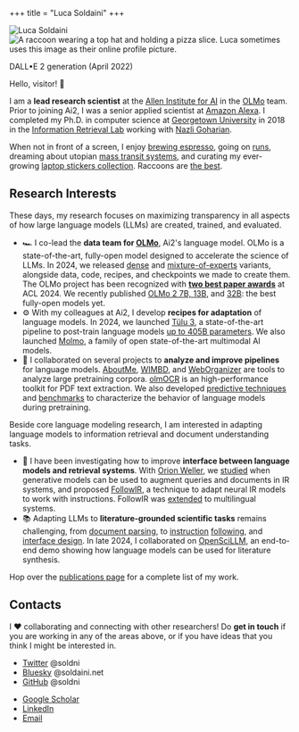 +++
title = "Luca Soldaini"
+++

<div id="avatar-container">
    <div id="front-avatar">
        <img src="personal-me/me-512.webp" alt="Luca Soldaini" title="Portrait of Luca; they have pink hair parted to one side, with undercut. They are wearing an hawaiian shirt." class="avatar">
    </div>
    <div id="back-avatar">
        <img src="/alt.webp" loading="lazy" alt="A raccoon wearing a top hat and holding a pizza slice. Luca sometimes uses this image as their online profile picture." title="DALL•E (April 2022) generated image for the following prompt: 'oil painting of a raccoon with a tophat and monocle with a slice of fancy pizza.' Luca uses this image for theirs work account" class="avatar">
        <p class="tiny-text center caption-avatar">DALL•E 2 generation (April 2022)</a></p>
    </div>
</div>

Hello, visitor! 👋

<div id='about-me'>

I am a **lead research scientist** at the [Allen Institute for AI][6] in the [OLMo][35] team.
Prior to joining Ai2, I was a senior applied scientist at [Amazon Alexa][1].
I completed my Ph.D. in computer science at [Georgetown University][4] in 2018 in the [Information Retrieval Lab][34] working with [Nazli Goharian][33].

When not in front of a screen, I enjoy [brewing espresso][9], going on [runs][8], dreaming about utopian [mass transit systems][10], and curating my ever-growing [laptop stickers collection][11].
Raccoons are [the best][13].

</div>
<div id='research-summary'>

## Research Interests

These days, my research focuses on maximizing transparency in all aspects of how large language models (LLMs) are created, trained, and evaluated.

- 🏎️ I co-lead the **data team for [OLMo][35]**, Ai2's language model. OLMo is a state-of-the-art, fully-open model designed to accelerate the science of LLMs. In 2024, we released [dense][38] and [mixture-of-experts][37] variants, alongside data, code, recipes, and checkpoints we made to create them. The OLMo project has been recognized with [**two best paper awards**](https://2024.aclweb.org/program/best_papers) at ACL 2024. We recently published [OLMo 2 7B, 13B][36], and [32B][42]: the best fully-open models yet.
- ⚙️ With my colleagues at Ai2, I develop **recipes for adaptation** of language models. In 2024, we launched [Tülu 3][39], a state-of-the-art pipeline to post-train language models [up to 405B parameters][40]. We also launched [Molmo][41], a family of open state-of-the-art multimodal AI models.
- 🧬 I collaborated on several projects to **analyze and improve pipelines** for language models. [AboutMe](https://arxiv.org/abs/2401.06408), [WIMBD](https://arxiv.org/abs/2310.20707), and [WebOrganizer](https://arxiv.org/abs/2502.10341) are tools to analyze large pretraining corpora. [olmOCR](https://olmocr.allenai.org) is an high-performance toolkit for PDF text extraction. We also developed [predictive techniques](https://arxiv.org/abs/2412.04403) and [benchmarks](https://arxiv.org/abs/2312.10523) to characterize the behavior of language models during pretraining.

Beside core language modeling research, I am interested in adapting language models to information retrieval and document understanding tasks.

- 🔎 I have been investigating how to improve **interface between language models and retrieval systems**. With [Orion Weller](https://orionweller.github.io), we [studied](https://arxiv.org/abs/2309.08541) when generative models can be used to augment queries and documents in IR systems, and proposed  [FollowIR](https://arxiv.org/abs/2403.15246), a technique to adapt neural IR models to work with instructions. FollowIR was [extended](https://arxiv.org/abs/2501.19264) to multilingual systems.
- 📚 Adapting LLMs to **literature-grounded scientific tasks** remains challenging, from [document parsing](https://aclanthology.org/2023.emnlp-demo.45/), to [instruction](https://arxiv.org/abs/2403.03866) [following](https://arxiv.org/abs/2406.07835), and [interface design](https://dl.acm.org/doi/10.1145/3665648). In late 2024, I collaborated on [OpenSciLLM](https://openscilm.allen.ai), an end-to-end demo showing how language models can be used for literature synthesis.

Hop over the [publications page](/publications) for a complete list of my work.
</div>

<div id='contacts'>

## Contacts

I <span aria-label="love">❤</span> collaborating and connecting with other researchers!
Do **get in touch** if you are working in any of the areas above, or if you have ideas that you think I might be interested in.
<div id="contact-list">
<ul class="fa-ul">
    <li class="contact-item">
        <span class="list-icon icon-twitter" aria-hidden="true"></span>
        <a href="https://twitter.com/soldni">Twitter</a>
        <span class="username-link" aria-hidden="true">@soldni</span>
    </li>
    <li class="contact-item">
        <span class="list-icon icon-bluesky" aria-hidden="true"></span>
        <a href="https://bsky.app/profile/soldaini.net">Bluesky</a>
        <span class="username-link" aria-hidden="true">@soldaini.net</span>
    </li>
    <li class="contact-item">
        <span class="list-icon icon-github" aria-hidden="true"></span>
        <a href="https://github.com/soldni" target="_blank">GitHub</a>
        <span class="username-link" aria-hidden="true">@soldni</span>
    </li>
</ul>
<ul class="fa-ul">
    <li class="contact-item">
        <span class="list-icon icon-gs" aria-hidden="true"></span>
        <a href="https://scholar.google.com/citations?user=3KPvwcgAAAAJ" target="_blank">Google Scholar</a>
        <span class="username-link" aria-hidden="true"></span>
    </li>
    <li class="contact-item">
        <span class="list-icon icon-linkedin" aria-hidden="true"></span>
        <a href="https://www.linkedin.com/in/soldni" target="_blank">LinkedIn</a>
        <span class="username-link" aria-hidden="true"></span>
    </li>
    <li class="contact-item">
        <span class="list-icon icon-email" aria-hidden="true"></span>
        <a href="mailto:luca@soldaini.net">Email</a>
        <span class="username-link" aria-hidden="true"></span>
    </li>
</ul>
</div>
</div>

[1]: https://www.amazon.science/search?q=Luca+Soldaini&type=91d74bfc-4a20-30f0-8926-e52f02f15c04&type=5be10472-b2e0-37b5-b6f8-8f381832e94f&type=4f8e492c-6f2f-390e-bc61-f176d3a37ab9&s=0&expandedFilters=Type%2CResearch%2520area%2CTag%2CConference%2CJournal%2CAuthor%2CDate%2C
[2]: https://www.google.com/maps/place/Manhattan+Beach,+CA+90266/
[3]: https://www.ing-inl.unifi.it
[4]: https://cs.georgetown.edu/
[5]: http://queerinai.org/
[6]: https://allenai.org
[7]: https://research.semanticscholar.org
[8]: https://twitter.com/soldni/status/708678097483276289
[9]: https://twitter.com/soldni/status/1541146251537698816
[10]: /transit.webp
[11]: /laptop.webp
[12]: https://twitter.com/soldni/status/1444411540480749569
[13]: https://twitter.com/soldni/status/1437451814249517056
[14]: http://hdl.handle.net/10822/1050758
[15]: https://web.archive.org/web/20220922170031/https://www.nytimes.com/2012/03/01/technology/impatient-web-users-flee-slow-loading-sites.html
[16]: https://www.semanticscholar.org/paper/Tracking-Knowledge-Propagation-Across-Wikipedia-Valentim-Comarela/a3907f55ab5e5853351529db8e03e5784a93a368
[17]: https://doi.org/10.18653/v1/2020.acl-main.504
[18]: https://arxiv.org/abs/2201.05767
[19]: https://aclanthology.org/2021.eacl-main.261
[20]: https://arxiv.org/abs/2207.04993
[21]: https://doi.org/10.1007/978-3-030-45442-5_31
[22]: https://arxiv.org/abs/2110.07150
[23]: https://neuclir.github.io/
[24]: https://trec.nist.gov/
[25]: https://github.com/allenai/smashed
[26]: https://pytorch.org/data/beta/index.html
[27]: https://huggingface.co/docs/datasets/
[28]: https://springs.soldaini.net/
[29]: https://github.com/soldni/trouting
[30]: https://github.com/Georgetown-IR-Lab/QuickUMLS
[31]: http://dx.doi.org/10.18653/v1/2021.findings-acl.374
[32]: https://doi.org/10.1145/3366423.3380064
[33]: https://people.cs.georgetown.edu/~nazli/
[34]: https://ir.cs.georgetown.edu
[35]: https://allenai.org/olmo
[36]: https://allenai.org/blog/olmo2
[37]: https://allenai.org/blog/olmoe-an-open-small-and-state-of-the-art-mixture-of-experts-model-c258432d0514
[38]: https://allenai.org/blog/olmo-open-language-model-87ccfc95f580
[39]: https://allenai.org/blog/tulu-3
[40]: https://allenai.org/blog/tulu-3-405B
[41]: https://molmo.allenai.org/blog
[42]: https://allenai.org/blog/olmo2-32B

<!-- <li>
        <span class="list-icon icon-s2" aria-hidden="true"></span>
        <a href="https://www.semanticscholar.org/author/Luca-Soldaini/3328733" target="_blank">Semantic Scholar</a>
</li> -->

